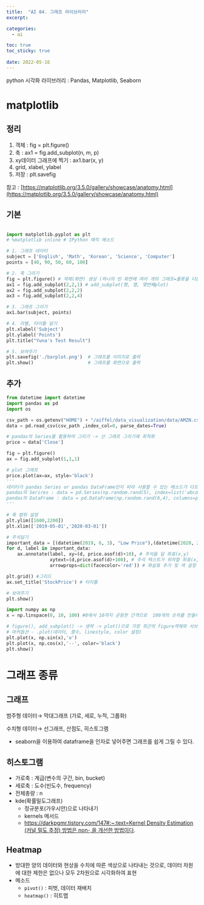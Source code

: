 ```yaml
---
title:  "AI 04. 그래프 라이브러리"
excerpt:

categories:
  - ai

toc: true
toc_sticky: true
 
date: 2022-05-16
---
```


python 시각화 라이브러리 : Pandas, Matplotlib, Seaborn 

# matplotlib

## 정리

1. 객체 : fig = plt.figure()
2. 축 : ax1 = fig.add_subplot(n, m, p)
3. xy데이터 그래프에 찍기 : ax1.bar(x, y)
4. grid, xlabel, ylabel
5. 저장 : plt.savefig

참고 : [https://matplotlib.org/3.5.0/gallery/showcase/anatomy.html](https://matplotlib.org/3.5.0/gallery/showcase/anatomy.html)

## 기본

```python

import matplotlib.pyplot as plt
# %matplotlib inline # IPython 매직 메소드

# 1. 그래프 데이터
subject = ['English', 'Math', 'Korean', 'Science', 'Computer']
points = [40, 90, 50, 60, 100]

# 2. 축 그리기
fig = plt.figure() # 객체(화면) 생성 (하나의 빈 화면에 여러 개의 그래프=플롯을 다음에 생성)
ax1 = fig.add_subplot(2,2,1) # add_subplot(행, 열, 몇번째plot)
ax2 = fig.add_subplot(2,2,2)
ax3 = fig.add_subplot(2,2,4)

# 3. 그래프 그리기
ax1.bar(subject, points)

# 4. 라벨, 타이틀 달기
plt.xlabel('Subject')
plt.ylabel('Points')
plt.title("Yuna's Test Result")

# 5. 보여주기
plt.savefig('./barplot.png')  # 그래프를 이미지로 출력
plt.show()                    # 그래프를 화면으로 출력
```

## 추가

```python
from datetime import datetime
import pandas as pd
import os

csv_path = os.getenv("HOME") + "/aiffel/data_visualization/data/AMZN.csv"
data = pd.read_csv(csv_path ,index_col=0, parse_dates=True)

# pandas의 Series를 활용하여 그리기 -> 선 그래프 그리기에 최적화
price = data['Close']

fig = plt.figure()
ax = fig.add_subplot(1,1,1)

# plot 그래프
price.plot(ax=ax, style='black')
'''
데이터가 pandas Series or pandas DataFrame인지 따라 사용할 수 있는 메소드가 다르다
pandas의 Serires : data = pd.Series(np.random.rand(5), index=list('abcde'))
pandas의 DataFrame : data = pd.DataFrame(np.random.rand(6,4), columns=pd.Index(['A','B','C','D']))
'''

# 축 범위 설정
plt.ylim([1600,2200])
plt.xlim(['2019-05-01','2020-03-01'])

# 주석달기
important_data = [(datetime(2019, 6, 3), "Low Price"),(datetime(2020, 2, 19), "Peak Price")]
for d, label in important_data:
    ax.annotate(label, xy=(d, price.asof(d)+10), # 주석을 달 좌표(x,y)
                xytext=(d,price.asof(d)+100), # 주석 텍스트가 위차할 좌표(x,y)
                arrowprops=dict(facecolor='red')) # 화살표 추가 및 색 설정

plt.grid() #그리드
ax.set_title('StockPrice') # 타이틀

# 보여주기
plt.show()
```

```python
import numpy as np
x = np.linspace(0, 10, 100) #0에서 10까지 균등한 간격으로  100개의 숫자를 만들라는 뜻입니다.

# figure(), add_subplot() -> 생략 -> plot()으로 가장 최근의 figure객체와 서브플롯을 가져와 그림
# 마커옵션 - .plot(데이터, 함수, linestyle, color 설정)
plt.plot(x, np.sin(x),'o')
plt.plot(x, np.cos(x),'--', color='black') 
plt.show()
```

# 그래프 종류

## 그래프

범주형 데이터→ 막대그래프 (가로, 세로, 누적, 그룹화)

수치형 데이터→ 선그래프, 산점도, 히스토그램

- seaborn을 이용하여 dataframe을 인자로 넣어주면 그래프를 쉽게 그릴 수 있다.

## 히스토그램

- 가로축 : 계급(변수의 구간, bin, bucket)
- 세로축 : 도수(빈도수, frequency)
- 전체총량 : n
- kde(확률밀도그래프)
    - 정규분포(가우시안)으로 나타내기
    - kernels 메서드
    - [https://darkpgmr.tistory.com/147#:~:text=Kernel Density Estimation (커널 밀도 추정) 방법은 non-,을 개선한 방법이다](https://darkpgmr.tistory.com/147#:~:text=Kernel%20Density%20Estimation%20(%EC%BB%A4%EB%84%90%20%EB%B0%80%EB%8F%84%20%EC%B6%94%EC%A0%95)%20%EB%B0%A9%EB%B2%95%EC%9D%80%20non%2D,%EC%9D%84%20%EA%B0%9C%EC%84%A0%ED%95%9C%20%EB%B0%A9%EB%B2%95%EC%9D%B4%EB%8B%A4.).

## Heatmap

- 방대한 양의 데이터와 현상을 수치에 따른 색상으로 나타내는 것으로, 데이터 차원에 대한 제한은 없으나 모두 2차원으로 시각화하여 표현
- 메소드
    - `pivot()` : 피벗, 데이터 재배치
    - `heatmap()` : 히트맵
